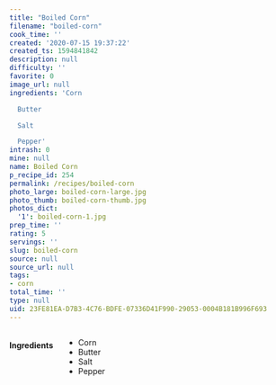 ```yaml
---
title: "Boiled Corn"
filename: "boiled-corn"
cook_time: ''
created: '2020-07-15 19:37:22'
created_ts: 1594841842
description: null
difficulty: ''
favorite: 0
image_url: null
ingredients: 'Corn

  Butter

  Salt

  Pepper'
intrash: 0
mine: null
name: Boiled Corn
p_recipe_id: 254
permalink: /recipes/boiled-corn
photo_large: boiled-corn-large.jpg
photo_thumb: boiled-corn-thumb.jpg
photos_dict:
  '1': boiled-corn-1.jpg
prep_time: ''
rating: 5
servings: ''
slug: boiled-corn
source: null
source_url: null
tags:
- corn
total_time: ''
type: null
uid: 23FE81EA-D7B3-4C76-BDFE-07336D41F990-29053-0004B181B996F693
---
```

<div class="large-8 medium-7 columns" id="writeup">	</div><!-- #writeup -->
</div><!-- #row-one -->
<div class="row" id="row-two">	<div class="medium-4 small-5 columns" id="ingredients"><h4>Ingredients</h4><div class="box box-ingredients content"><ul>
<li>Corn</li>
<li>Butter</li>
<li>Salt</li>
<li>Pepper</li>
</ul>
</div>	</div>	<div class="medium-6 small-7 columns" id="directions">	</div>